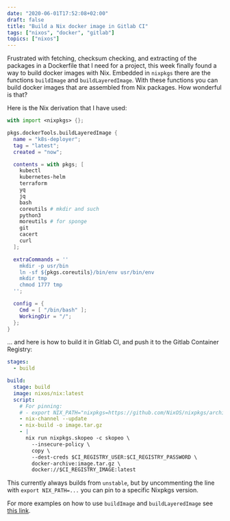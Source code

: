 ```yaml
---
date: "2020-06-01T17:52:08+02:00"
draft: false
title: "Build a Nix docker image in Gitlab CI"
tags: ["nixos", "docker", "gitlab"]
topics: ["nixos"]
---
```


Frustrated with fetching, checksum checking, and extracting of the
packages in a Dockerfile that I need for a project, this week finally
found a way to build docker images with Nix. Embedded in `nixpkgs`
there are the functions `buildImage` and `buildLayeredImage`. With
these functions you can build docker images that are assembled from
Nix packages. How wonderful is that?

Here is the Nix derivation that I have used:

```nix
with import <nixpkgs> {};

pkgs.dockerTools.buildLayeredImage {
  name = "k8s-deployer";
  tag = "latest";
  created = "now";

  contents = with pkgs; [
    kubectl
    kubernetes-helm
    terraform
    yq
    jq
    bash
    coreutils # mkdir and such
    python3
    moreutils # for sponge
    git
    cacert
    curl
  ];

  extraCommands = ''
    mkdir -p usr/bin
    ln -sf ${pkgs.coreutils}/bin/env usr/bin/env
    mkdir tmp
    chmod 1777 tmp
  '';

  config = {
    Cmd = [ "/bin/bash" ];
    WorkingDir = "/";
  };
}
```

... and here is how to build it in Gitlab CI, and push it to the
Gitlab Container Registry:

```yaml
stages:
  - build

build:
  stage: build
  image: nixos/nix:latest
  script:
    # For pinning:
    # - export NIX_PATH="nixpkgs=https://github.com/NixOS/nixpkgs/archive/ab593d46dc38b9f0f23964120912138c77fa9af4.tar.gz"
    - nix-channel --update
    - nix-build -o image.tar.gz
    - |
      nix run nixpkgs.skopeo -c skopeo \
        --insecure-policy \
        copy \
        --dest-creds $CI_REGISTRY_USER:$CI_REGISTRY_PASSWORD \
        docker-archive:image.tar.gz \
        docker://$CI_REGISTRY_IMAGE:latest
```

This currently always builds from `unstable`, but by uncommenting the
line with `export NIX_PATH=...` you can pin to a specific Nixpkgs
version.

For more examples on how to use `buildImage` and `buildLayeredImage`
see [this link](https://github.com/NixOS/nixpkgs/blob/df928fafd47a6a6f446322d6e1545a71bb965fc6/pkgs/build-support/docker/examples.nix).

